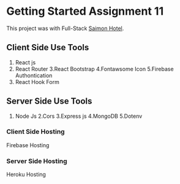 # Getting Started Assignment 11

This project was  with Full-Stack [Saimon Hotel](https://saimon-hotel.web.app/).

## Client Side Use Tools

1. React js
2. React Router
3.React Bootstrap
4.Fontawsome Icon
5.Firebase Authontication
6. React Hook Form

## Server Side Use Tools
1. Node Js
2.Cors
3.Express js
4.MongoDB
5.Dotenv

### Client Side Hosting

Firebase Hosting

### Server Side Hosting
Heroku Hosting
